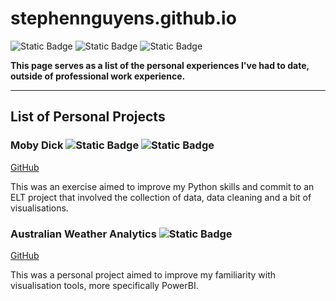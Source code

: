 # stephennguyens.github.io
![Static Badge](https://img.shields.io/badge/Python-purple) ![Static Badge](https://img.shields.io/badge/SQL-orange) ![Static Badge](https://img.shields.io/badge/PowerBI-blue)

**This page serves as a list of the personal experiences I've had to date, outside of professional work experience.**

---
## List of Personal Projects
### Moby Dick  ![Static Badge](https://img.shields.io/badge/Python-purple) ![Static Badge](https://img.shields.io/badge/PowerBI-blue)

[GitHub](https://github.com/equanimittyy/mobydick)

This was an exercise aimed to improve my Python skills and commit to an ELT project that involved the collection of data, data cleaning and a bit of visualisations.

### Australian Weather Analytics ![Static Badge](https://img.shields.io/badge/PowerBI-blue)
[GitHub](https://github.com/equanimittyy/weatherau) 

This was a personal project aimed to improve my familiarity with visualisation tools, more specifically PowerBI.
